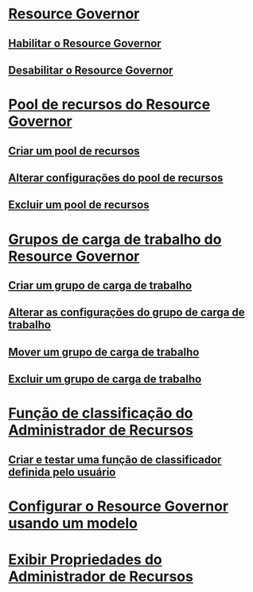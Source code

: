 # [Resource Governor](resource-governor.md)
## [Habilitar o Resource Governor](enable-resource-governor.md)
## [Desabilitar o Resource Governor](disable-resource-governor.md)
# [Pool de recursos do Resource Governor](resource-governor-resource-pool.md)
## [Criar um pool de recursos](create-a-resource-pool.md)
## [Alterar configurações do pool de recursos](change-resource-pool-settings.md)
## [Excluir um pool de recursos](delete-a-resource-pool.md)
# [Grupos de carga de trabalho do Resource Governor](resource-governor-workload-group.md)
## [Criar um grupo de carga de trabalho](create-a-workload-group.md)
## [Alterar as configurações do grupo de carga de trabalho](change-workload-group-settings.md)
## [Mover um grupo de carga de trabalho](move-a-workload-group.md)
## [Excluir um grupo de carga de trabalho](delete-a-workload-group.md)
# [Função de classificação do Administrador de Recursos](resource-governor-classifier-function.md)
## [Criar e testar uma função de classificador definida pelo usuário](create-and-test-a-classifier-user-defined-function.md)
# [Configurar o Resource Governor usando um modelo](configure-resource-governor-using-a-template.md)
# [Exibir Propriedades do Administrador de Recursos](view-resource-governor-properties.md)
